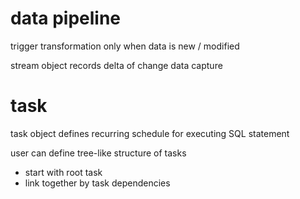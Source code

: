 # data pipeline
trigger transformation only when data is new / modified

stream object records delta of change data capture

# task
task object defines recurring schedule for executing SQL statement

user can define tree-like structure of tasks 
  - start with root task
  - link together by task dependencies















